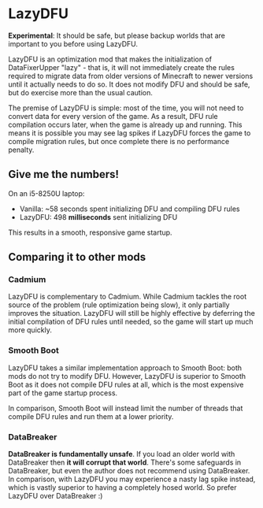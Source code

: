 # LazyDFU

**Experimental**: It should be safe, but please backup worlds that are important to you before using LazyDFU.

LazyDFU is an optimization mod that makes the initialization of DataFixerUpper "lazy" - that is, it
will not immediately create the rules required to migrate data from older versions of Minecraft to
newer versions until it actually needs to do so. It does not modify DFU and should be safe, but do
exercise more than the usual caution.

The premise of LazyDFU is simple: most of the time, you will not need to convert data for every version
of the game. As a result, DFU rule compilation occurs later, when the game is already up and running.
This means it is possible you may see lag spikes if LazyDFU forces the game to compile migration rules,
but once complete there is no performance penalty.

## Give me the numbers!

On an i5-8250U laptop:

* Vanilla: ~58 seconds spent initializing DFU and compiling DFU rules
* LazyDFU: 498 **milliseconds** sent initializing DFU

This results in a smooth, responsive game startup.

## Comparing it to other mods

### Cadmium

LazyDFU is complementary to Cadmium. While Cadmium tackles the root source of the problem (rule
optimization being slow), it only partially improves the situation. LazyDFU will still be highly
effective by deferring the initial compilation of DFU rules until needed, so the game will start
up much more quickly.

### Smooth Boot

LazyDFU takes a similar implementation approach to Smooth Boot: both mods do not try to modify DFU.
However, LazyDFU is superior to Smooth Boot as it does not compile DFU rules at all, which is the most
expensive part of the game startup process.

In comparison, Smooth Boot will instead limit the number of threads that compile DFU rules and run them
at a lower priority.

### DataBreaker

**DataBreaker is fundamentally unsafe**. If you load an older world with DataBreaker then **it will corrupt
that world**. There's some safeguards in DataBreaker, but even the author does not recommend using DataBreaker.
In comparison, with LazyDFU you may experience a nasty lag spike instead, which is vastly superior to having a
completely hosed world. So prefer LazyDFU over DataBreaker :)